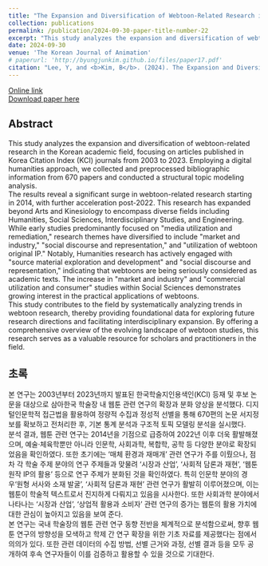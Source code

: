 ```yaml
---
title: "The Expansion and Diversification of Webtoon-Related Research in the Korean Academic Field A Structural Topic Modeling Based on KCI Paper Bibliographic Data from 2003 to 2023<br>(한국 학술장 내 웹툰 관련 연구의 확장과 분화 KCI 논문 서지 데이터 기반 구조적 토픽 모델링 분석, 2003∼2023)"
collection: publications
permalink: /publication/2024-09-30-paper-title-number-22
excerpt: "This study analyzes the expansion and diversification of webtoon-related research in the Korean academic field, focusing on articles published in Korea Citation Index (KCI) journals from 2003 to 2023. Employing a digital humanities approach, we collected and preprocessed bibliographic information from 670 papers and conducted a structural topic modeling analysis."
date: 2024-09-30
venue: 'The Korean Journal of Animation'
# paperurl: 'http://byungjunkim.github.io/files/paper17.pdf'
citation: "Lee, Y, and <b>Kim, B</b>. (2024). The Expansion and Diversification of Webtoon-Related Research in the Korean Academic Field A Structural Topic Modeling Based on KCI Paper Bibliographic Data from 2003 to 2023. <i>The Korean Journal of Animation</i>, 20(3), 80–104. https://doi.org/10.51467/ASKO.2024.09.20.3.80"
---
```

[Online link](https://doi.org/10.51467/ASKO.2024.09.20.3.80)  
[Download paper here](http://byungjunkim.github.io/files/paper22.pdf)

## Abstract
This study analyzes the expansion and diversification of webtoon-related research in the Korean academic field, focusing on articles published in Korea Citation Index (KCI) journals from 2003 to 2023. Employing a digital humanities approach, we collected and preprocessed bibliographic information from 670 papers and conducted a structural topic modeling analysis.  
The results reveal a significant surge in webtoon-related research starting in 2014, with further acceleration post-2022. This research has expanded beyond Arts and Kinesiology to encompass diverse fields including Humanities, Social Sciences, Interdisciplinary Studies, and Engineering. While early studies predominantly focused on "media utilization and remediation," research themes have diversified to include "market and industry," "social discourse and representation," and "utilization of webtoon original IP." Notably, Humanities research has actively engaged with "source material exploration and development" and "social discourse and representation," indicating that webtoons are being seriously considered as academic texts. The increase in "market and industry" and "commercial utilization and consumer" studies within Social Sciences demonstrates growing interest in the practical applications of webtoons.  
This study contributes to the field by systematically analyzing trends in webtoon research, thereby providing foundational data for exploring future research directions and facilitating interdisciplinary expansion. By offering a comprehensive overview of the evolving landscape of webtoon studies, this research serves as a valuable resource for scholars and practitioners in the field.

## 초록
본 연구는 2003년부터 2023년까지 발표된 한국학술지인용색인(KCI) 등재 및 후보 논문을 대상으로 삼아한국 학술장 내 웹툰 관련 연구의 확장과 분화 양상을 분석했다. 디지털인문학적 접근법을 활용하여 정량적 수집과 정성적 선별을 통해 670편의 논문 서지정보를 확보하고 전처리한 후, 기본 통계 분석과 구조적 토픽 모델링 분석을 실시했다.  
분석 결과, 웹툰 관련 연구는 2014년을 기점으로 급증하여 2022년 이후 더욱 활발해졌으며, 예술·체육학뿐만 아니라 인문학, 사회과학, 복합학, 공학 등 다양한 분야로 확장되었음을 확인하였다. 또한 초기에는 ‘매체 환경과 재매개’ 관련 연구가 주를 이뤘으나, 점차 각 학술 주제 분야의 연구 주제들과 맞물려 ‘시장과 산업’, ‘사회적 담론과 재현’, ‘웹툰 원작 IP의 활용’ 등으로 연구 주제가 분화된 것을 확인하였다. 특히 인문학 분야의 경우‘원형 서사와 소재 발굴’, ‘사회적 담론과 재현’ 관련 연구가 활발히 이루어졌으며, 이는 웹툰이 학술적 텍스트로서 진지하게 다뤄지고 있음을 시사한다. 또한 사회과학 분야에서 나타나는 ‘시장과 산업’, ‘상업적 활용과 소비자’ 관련 연구의 증가는 웹툰의 활용 가치에 대한 관심이 높아지고 있음을 보여 준다.  
본 연구는 국내 학술장의 웹툰 관련 연구 동향 전반을 체계적으로 분석함으로써, 향후 웹툰 연구의 방향성을 모색하고 학제 간 연구 확장을 위한 기초 자료를 제공했다는 점에서 의의가 있다. 또한 관련 데이터의 수집 방법, 선별 근거와 과정, 선별 결과 등을 모두 공개하여 후속 연구자들이 이를 검증하고 활용할 수 있을 것으로 기대한다.